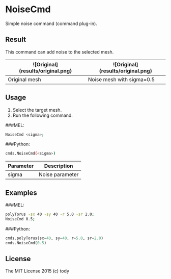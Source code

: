 
NoiseCmd
====

Simple noise command (command plug-in).

## Result

This command can add noise to the selected mesh.

| ![Original] (results/original.png) | ![Original] (results/original.png) |
|-------------------------|-----------------|
| Original mesh   |   Noise mesh with sigma=0.5  |

## Usage

1. Select the target mesh.
2. Run the following command.

###MEL:
``` bash
NoiseCmd <sigma>;
```

###Python:
``` bash
cmds.NoiseCmd(<sigma>)
```

|Parameter|Description |
|----------|------------|
|sigma     |Noise parameter |

## Examples

###MEL:
``` bash
polyTorus -sx 40 -sy 40 -r 5.0 -sr 2.0;
NoiseCmd 0.5;
```

###Python:
``` python
cmds.polyTorus(sx=40, sy=40, r=5.0, sr=2.0)
cmds.NoiseCmd(0.5)
```

## License

The MIT License 2015 (c) tody